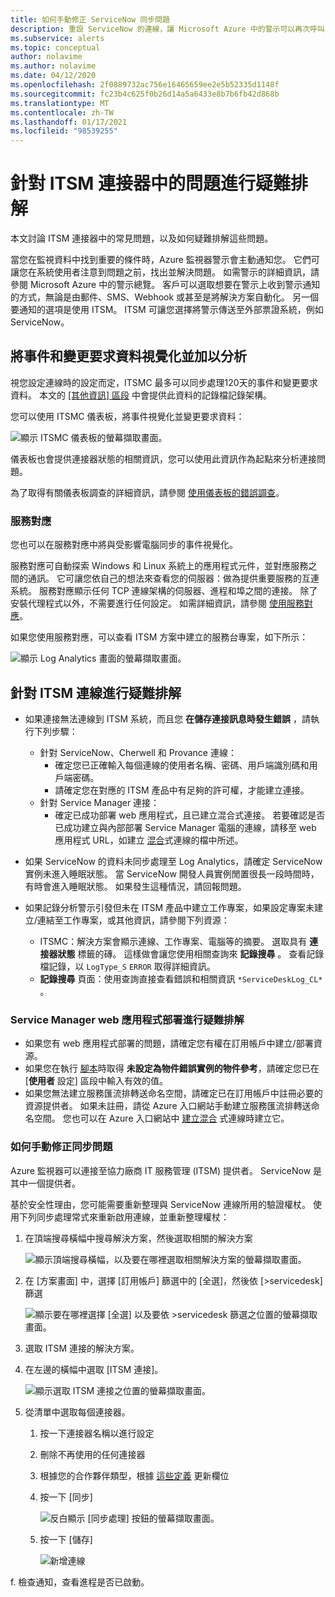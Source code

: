 ```yaml
---
title: 如何手動修正 ServiceNow 同步問題
description: 重設 ServiceNow 的連線，讓 Microsoft Azure 中的警示可以再次呼叫 ServiceNow
ms.subservice: alerts
ms.topic: conceptual
author: nolavime
ms.author: nolavime
ms.date: 04/12/2020
ms.openlocfilehash: 2f0889732ac756e16465659ee2e5b52335d1148f
ms.sourcegitcommit: fc23b4c625f0b26d14a5a6433e8b7b6fb42d868b
ms.translationtype: MT
ms.contentlocale: zh-TW
ms.lasthandoff: 01/17/2021
ms.locfileid: "98539255"
---
```

# <a name="troubleshooting-problems-in-itsm-connector"></a>針對 ITSM 連接器中的問題進行疑難排解

本文討論 ITSM 連接器中的常見問題，以及如何疑難排解這些問題。

當您在監視資料中找到重要的條件時，Azure 監視器警示會主動通知您。 它們可讓您在系統使用者注意到問題之前，找出並解決問題。 如需警示的詳細資訊，請參閱 Microsoft Azure 中的警示總覽。
客戶可以選取想要在警示上收到警示通知的方式，無論是由郵件、SMS、Webhook 或甚至是將解決方案自動化。 另一個要通知的選項是使用 ITSM。
ITSM 可讓您選擇將警示傳送至外部票證系統，例如 ServiceNow。

## <a name="visualize-and-analyze-the-incident-and-change-request-data"></a>將事件和變更要求資料視覺化並加以分析

視您設定連線時的設定而定，ITSMC 最多可以同步處理120天的事件和變更要求資料。 本文的 [ [其他資訊] 區段](./itsmc-synced-data.md) 中會提供此資料的記錄檔記錄架構。

您可以使用 ITSMC 儀表板，將事件視覺化並變更要求資料：

![顯示 ITSMC 儀表板的螢幕擷取畫面。](media/itsmc-overview/itsmc-overview-sample-log-analytics.png)

儀表板也會提供連接器狀態的相關資訊，您可以使用此資訊作為起點來分析連接問題。

為了取得有關儀表板調查的詳細資訊，請參閱 [使用儀表板的錯誤調查](./itsmc-dashboard.md)。

### <a name="service-map"></a>服務對應

您也可以在服務對應中將與受影響電腦同步的事件視覺化。

服務對應可自動探索 Windows 和 Linux 系統上的應用程式元件，並對應服務之間的通訊。 它可讓您依自己的想法來查看您的伺服器：做為提供重要服務的互連系統。 服務對應顯示任何 TCP 連線架構的伺服器、進程和埠之間的連接。 除了安裝代理程式以外，不需要進行任何設定。 如需詳細資訊，請參閱 [使用服務對應](../insights/service-map.md)。

如果您使用服務對應，可以查看 ITSM 方案中建立的服務台專案，如下所示：

![顯示 Log Analytics 畫面的螢幕擷取畫面。](media/itsmc-overview/itsmc-overview-integrated-solutions.png)

## <a name="troubleshoot-itsm-connections"></a>針對 ITSM 連線進行疑難排解

- 如果連接無法連線到 ITSM 系統，而且您 **在儲存連接訊息時發生錯誤** ，請執行下列步驟：
   - 針對 ServiceNow、Cherwell 和 Provance 連線：  
     - 確定您已正確輸入每個連線的使用者名稱、密碼、用戶端識別碼和用戶端密碼。  
     - 請確定您在對應的 ITSM 產品中有足夠的許可權，才能建立連接。  
   - 針對 Service Manager 連接：  
     - 確定已成功部署 web 應用程式，且已建立混合式連接。 若要確認是否已成功建立與內部部署 Service Manager 電腦的連線，請移至 web 應用程式 URL，如建立 [混合](./itsmc-connections-scsm.md#configure-the-hybrid-connection)式連線的檔中所述。  

- 如果 ServiceNow 的資料未同步處理至 Log Analytics，請確定 ServiceNow 實例未進入睡眠狀態。 當 ServiceNow 開發人員實例閒置很長一段時間時，有時會進入睡眠狀態。 如果發生這種情況，請回報問題。
- 如果記錄分析警示引發但未在 ITSM 產品中建立工作專案，如果設定專案未建立/連結至工作專案，或其他資訊，請參閱下列資源：
   -  ITSMC：解決方案會顯示連線、工作專案、電腦等的摘要。 選取具有 **連接器狀態** 標籤的磚。 這樣做會讓您使用相關查詢來 **記錄搜尋** 。 查看記錄檔記錄，以 `LogType_S` `ERROR` 取得詳細資訊。
   - **記錄搜尋** 頁面：使用查詢直接查看錯誤和相關資訊 `*ServiceDeskLog_CL*` 。

### <a name="troubleshoot-service-manager-web-app-deployment"></a>Service Manager web 應用程式部署進行疑難排解

-   如果您有 web 應用程式部署的問題，請確定您有權在訂用帳戶中建立/部署資源。
-   如果您在執行 [腳本](itsmc-service-manager-script.md)時取得 **未設定為物件錯誤實例的物件參考**，請確定您已在 [**使用者** 設定] 區段中輸入有效的值。
-   如果您無法建立服務匯流排轉送命名空間，請確定已在訂用帳戶中註冊必要的資源提供者。 如果未註冊，請從 Azure 入口網站手動建立服務匯流排轉送命名空間。 您也可以在 Azure 入口網站中 [建立混合](./itsmc-connections-scsm.md#configure-the-hybrid-connection) 式連線時建立它。

### <a name="how-to-manually-fix-sync-problems"></a>如何手動修正同步問題

Azure 監視器可以連接至協力廠商 IT 服務管理 (ITSM) 提供者。 ServiceNow 是其中一個提供者。

基於安全性理由，您可能需要重新整理與 ServiceNow 連線所用的驗證權杖。
使用下列同步處理常式來重新啟用連線，並重新整理權杖：


1. 在頂端搜尋橫幅中搜尋解決方案，然後選取相關的解決方案

    ![顯示頂端搜尋橫幅，以及要在哪裡選取相關解決方案的螢幕擷取畫面。](media/itsmc-resync-servicenow/solution-search-8bit.png)

1. 在 [方案畫面] 中，選擇 [訂用帳戶] 篩選中的 [全選]，然後依 [>servicedesk] 篩選

    ![顯示要在哪裡選擇 [全選] 以及要依 >servicedesk 篩選之位置的螢幕擷取畫面。](media/itsmc-resync-servicenow/solutions-list-8bit.png)

1. 選取 ITSM 連接的解決方案。
1. 在左邊的橫幅中選取 [ITSM 連接]。

    ![顯示選取 ITSM 連接之位置的螢幕擷取畫面。](media/itsmc-resync-servicenow/itsm-connector-8bit.png)

1. 從清單中選取每個連接器。 
    1. 按一下連接器名稱以進行設定
    1. 刪除不再使用的任何連接器

    1. 根據您的合作夥伴類型，根據 [這些定義](./itsmc-connections.md) 更新欄位

    1. 按一下 [同步]

       ![反白顯示 [同步處理] 按鈕的螢幕擷取畫面。](media/itsmc-resync-servicenow/resync-8bit2.png)

    1. 按一下 [儲存]

        ![新增連線](media/itsmc-resync-servicenow/save-8bit.png)

f.    檢查通知，查看進程是否已啟動。
